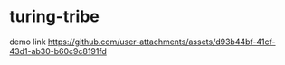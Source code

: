 # turing-tribe
demo link
https://github.com/user-attachments/assets/d93b44bf-41cf-43d1-ab30-b60c9c8191fd
